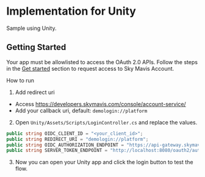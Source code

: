 # Implementation for Unity

Sample using Unity.

## Getting Started

Your app must be allowlisted to access the OAuth 2.0 APIs. Follow the steps in the [Get started](https://docs.skymavis.com/docs/sma-get-started#get-started) section to request access to Sky Mavis Account.

How to run

1. Add redirect uri

- Access <https://developers.skymavis.com/console/account-service/>
- Add your callback uri, default: `demologin://platform`

2. Open `Unity/Assets/Scripts/LoginController.cs` and replace the values.

```csharp
public string OIDC_CLIENT_ID = "<your_client_id>";
public string REDIRECT_URI = "demologin://platform";
public string OIDC_AUTHORIZATION_ENDPOINT = "https://api-gateway.skymavis.com/oauth2/auth";
public string SERVER_TOKEN_ENDPOINT = "http://localhost:8080/oauth2/authorization-code/token";
```

3. Now you can open your Unity app and click the login button to test the flow.
